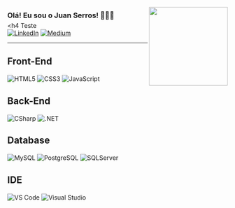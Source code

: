<img src="https://static-00.iconduck.com/assets.00/web-developer-illustration-1004x1024-wcqgbag3.png" align="right" height="180" /></a><div>
    <div>
        <h3 style="margin-bottom: 5px;">Olá! Eu sou o Juan Serros! 👨🏻‍💻</h3>
        <h4 Teste
        <div >
            <a href="https://www.linkedin.com/in/juanserros404/"><img src="https://img.shields.io/badge/LinkedIn-0077B5?style=for-the-badge&logo=linkedin&logoColor=white" alt="LinkedIn"></a>
            <a href="https://medium.com/@serros404"><img src="https://img.shields.io/badge/Medium-12100E?style=for-the-badge&logo=medium&logoColor=white" alt="Medium"></a>
        </div>
    </div>
</div>
<hr>

## Front-End
<div style="display: inline-block">
    <img align="center" alt="HTML5" src="https://img.shields.io/badge/HTML5-E34F26?style=for-the-badge&logo=html5&logoColor=white">
    <img align="center" alt="CSS3" src="https://img.shields.io/badge/CSS3-1572B6?style=for-the-badge&logo=css3&logoColor=white">
    <img align="center" alt="JavaScript" src="https://img.shields.io/badge/JavaScript-F7DF1E?style=for-the-badge&logo=javascript&logoColor=black">
</div>

## Back-End
<div style="display: inline-block">
    <img align="center" alt="CSharp" src="https://img.shields.io/badge/C%23-239120?style=for-the-badge&logo=c-sharp&logoColor=white">
    <img align="center" alt=".NET" src="https://img.shields.io/badge/.NET-5C2D91?style=for-the-badge&logo=.net&logoColor=white">
</div>

## Database
<div style="display: inline-block">
    <img align="center" alt="MySQL" src="https://img.shields.io/badge/MySQL-00000F?style=for-the-badge&logo=mysql&logoColor=white">
    <img align="center" alt="PostgreSQL"src="https://img.shields.io/badge/PostgreSQL-316192?style=for-the-badge&logo=postgresql&logoColor=white">
<img align="center" alt="SQLServer"src="https://img.shields.io/badge/Microsoft%20SQL%20Server-CC2927?style=for-the-badge&logo=microsoft%20sql%20server&logoColor=white">
</div>

## IDE
<div style="display: inline-block">
    <img align="center" alt="VS Code" src="https://img.shields.io/badge/VSCode-0078D4?style=for-the-badge&logo=visual%20studio%20code&logoColor=white">
    <img align="center" alt="Visual Studio" src="https://img.shields.io/badge/Visual_Studio-5C2D91?style=for-the-badge&logo=visual%20studio&logoColor=white">
</div>
